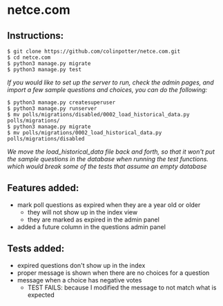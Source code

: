 # netce.com
## Instructions:
```
$ git clone https://github.com/colinpotter/netce.com.git
$ cd netce.com
$ python3 manage.py migrate
$ python3 manage.py test
```
*If you would like to set up the server to run, check the admin pages, and
import a few sample questions and choices, you can do the following:*
```
$ python3 manage.py createsuperuser
$ python3 manage.py runserver
$ mv polls/migrations/disabled/0002_load_historical_data.py polls/migrations/
$ python3 manage.py migrate
$ mv polls/migrations/0002_load_historical_data.py polls/migrations/disabled
```
*We move the load_historical_data file back and forth, so that it won't put the
sample questions in the database when running the test functions. which would
break some of the tests that assume an empty database*


## Features added:
- mark poll questions as expired when they are a year old or older
    - they will not show up in the index view
    - they are marked as expired in the admin panel
- added a future column in the questions admin panel

## Tests added:
- expired questions don't show up in the index
- proper message is shown when there are no choices for a question
- message when a choice has negative votes
    - TEST FAILS: because I modified the message to not match what is expected
